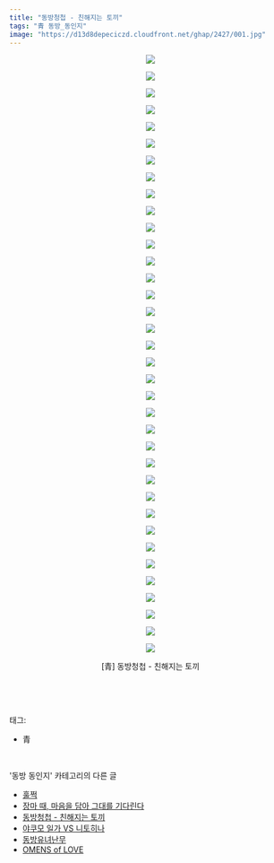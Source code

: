 ```yaml
---
title: "동방청첩 - 친해지는 토끼"
tags: "青 동방_동인지"
image: "https://d13d8depeciczd.cloudfront.net/ghap/2427/001.jpg"
---
```

<div class="article">
<p style="text-align: center; clear: none; float: none;"><img src="{{ site.imgserver12 }}/ghap/2427/001.jpg"/></p>
<p style="text-align: center; clear: none; float: none;"><img src="{{ site.imgserver12 }}/ghap/2427/002.jpg"/></p>
<p style="text-align: center; clear: none; float: none;"><img src="{{ site.imgserver12 }}/ghap/2427/003.jpg"/></p>
<p style="text-align: center; clear: none; float: none;"><img src="{{ site.imgserver12 }}/ghap/2427/004.jpg"/></p>
<p style="text-align: center; clear: none; float: none;"><img src="{{ site.imgserver12 }}/ghap/2427/005.jpg"/></p>
<p style="text-align: center; clear: none; float: none;"><img src="{{ site.imgserver12 }}/ghap/2427/006.jpg"/></p>
<p style="text-align: center; clear: none; float: none;"><img src="{{ site.imgserver12 }}/ghap/2427/007.jpg"/></p>
<p style="text-align: center; clear: none; float: none;"><img src="{{ site.imgserver12 }}/ghap/2427/008.jpg"/></p>
<p style="text-align: center; clear: none; float: none;"><img src="{{ site.imgserver12 }}/ghap/2427/009.jpg"/></p>
<p style="text-align: center; clear: none; float: none;"><img src="{{ site.imgserver12 }}/ghap/2427/010.jpg"/></p>
<p style="text-align: center; clear: none; float: none;"><img src="{{ site.imgserver12 }}/ghap/2427/011.jpg"/></p>
<p style="text-align: center; clear: none; float: none;"><img src="{{ site.imgserver12 }}/ghap/2427/012.jpg"/></p>
<p style="text-align: center; clear: none; float: none;"><img src="{{ site.imgserver12 }}/ghap/2427/013.jpg"/></p>
<p style="text-align: center; clear: none; float: none;"><img src="{{ site.imgserver12 }}/ghap/2427/014.jpg"/></p>
<p style="text-align: center; clear: none; float: none;"><img src="{{ site.imgserver12 }}/ghap/2427/015.jpg"/></p>
<p style="text-align: center; clear: none; float: none;"><img src="{{ site.imgserver12 }}/ghap/2427/016.jpg"/></p>
<p style="text-align: center; clear: none; float: none;"><img src="{{ site.imgserver12 }}/ghap/2427/017.jpg"/></p>
<p style="text-align: center; clear: none; float: none;"><img src="{{ site.imgserver12 }}/ghap/2427/018.jpg"/></p>
<p style="text-align: center; clear: none; float: none;"><img src="{{ site.imgserver12 }}/ghap/2427/019.jpg"/></p>
<p style="text-align: center; clear: none; float: none;"><img src="{{ site.imgserver12 }}/ghap/2427/020.jpg"/></p>
<p style="text-align: center; clear: none; float: none;"><img src="{{ site.imgserver12 }}/ghap/2427/021.jpg"/></p>
<p style="text-align: center; clear: none; float: none;"><img src="{{ site.imgserver12 }}/ghap/2427/022.jpg"/></p>
<p style="text-align: center; clear: none; float: none;"><img src="{{ site.imgserver12 }}/ghap/2427/023.jpg"/></p>
<p style="text-align: center; clear: none; float: none;"><img src="{{ site.imgserver12 }}/ghap/2427/024.jpg"/></p>
<p style="text-align: center; clear: none; float: none;"><img src="{{ site.imgserver12 }}/ghap/2427/025.jpg"/></p>
<p style="text-align: center; clear: none; float: none;"><img src="{{ site.imgserver12 }}/ghap/2427/026.jpg"/></p>
<p style="text-align: center; clear: none; float: none;"><img src="{{ site.imgserver12 }}/ghap/2427/027.jpg"/></p>
<p style="text-align: center; clear: none; float: none;"><img src="{{ site.imgserver12 }}/ghap/2427/028.jpg"/></p>
<p style="text-align: center; clear: none; float: none;"><img src="{{ site.imgserver12 }}/ghap/2427/029.jpg"/></p>
<p style="text-align: center; clear: none; float: none;"><img src="{{ site.imgserver12 }}/ghap/2427/030.jpg"/></p>
<p style="text-align: center; clear: none; float: none;"><img src="{{ site.imgserver12 }}/ghap/2427/031.jpg"/></p>
<p style="text-align: center; clear: none; float: none;"><img src="{{ site.imgserver12 }}/ghap/2427/032.jpg"/></p>
<p style="text-align: center; clear: none; float: none;"><img src="{{ site.imgserver12 }}/ghap/2427/033.jpg"/></p>
<p style="text-align: center; clear: none; float: none;"><img src="{{ site.imgserver12 }}/ghap/2427/034.jpg"/></p>
<p style="text-align: center; clear: none; float: none;"><img src="{{ site.imgserver12 }}/ghap/2427/035.jpg"/></p>
<p style="text-align: center; clear: none; float: none;"><img src="{{ site.imgserver12 }}/ghap/2427/036.jpg"/></p>
<p style="text-align: center; clear: none; float: none;">[青] 동방청첩 - 친해지는 토끼</p>
<p><br/></p>
</div><br/>
<div class="tagTrail">
<p>태그: </p>
<ul>
<li>青</li>
</ul>
</div><br/>
<div class="another">
<p>'동방 동인지' 카테고리의 다른 글</p>
<ul>
<li><a href="/ghap_2429">훌쩍</a></li>
<li><a href="/ghap_2428">장마 때, 마음을 담아 그대를 기다린다</a></li>
<li><a href="/ghap_2427">동방청첩 - 친해지는 토끼</a></li>
<li><a href="/ghap_2426">야쿠모 일가 VS 니토히나</a></li>
<li><a href="/ghap_2425">동방유녀난무</a></li>
<li><a href="/ghap_2424">OMENS of LOVE</a></li>
</ul>
</div><br/>
<div class="cb_module cb_fluid">
<div class="cb_wrt cb_profile">
</div><!-- commentList close -->
</div><br/>

